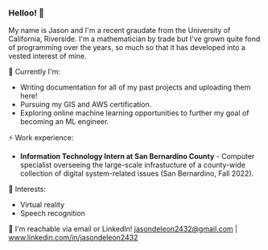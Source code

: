 ### Helloo!  👋

My name is Jason and I'm a recent graudate from the University of California, Riverside. I'm a mathematician by trade but I've grown quite fond of programming over the years, so much so that it has developed into a vested interest of mine.

🔭 Currently I'm:
- Writing documentation for all of my past projects and uploading them here!
- Pursuing my GIS and AWS certification.
- Exploring online machine learning opportunities to further my goal of becoming an ML engineer.

⚡ Work experience:
- **Information Technology Intern at San Bernardino County** - Computer specialist overseeing the large-scale infrastucture of a county-wide collection of digital system-related issues (San Bernardino, Fall 2022).

🌱 Interests:
- Virtual reality
- Speech recognition

💬 I'm reachable via email or LinkedIn! jasondeleon2432@gmail.com | www.linkedin.com/in/jasondeleon2432

<!--
**jSwAggy01/jSwAggy01** is a ✨ _special_ ✨ repository because its `README.md` (this file) appears on your GitHub profile.

Here are some ideas to get you started:

- 🔭 I’m currently working on ...
- 🌱 I’m currently learning ...
- 👯 I’m looking to collaborate on ...
- 🤔 I’m looking for help with ...
- 💬 Ask me about ...
- 📫 How to reach me: ...
- 😄 Pronouns: ...
- ⚡ Fun fact: ...
-->

